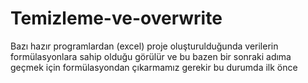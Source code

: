 # Temizleme-ve-overwrite

Bazı hazır programlardan (excel) proje oluşturulduğunda verilerin formülasyonlara sahip olduğu görülür ve bu bazen bir sonraki adıma geçmek için formülasyondan çıkarmamız gerekir bu durumda ilk önce 
